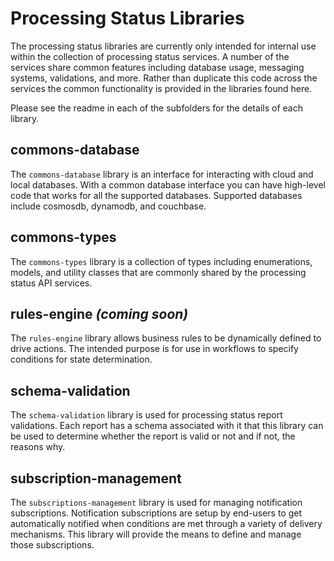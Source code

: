# Processing Status Libraries
The processing status libraries are currently only intended for internal use within the collection of processing status services.  A number of the services share common features including database usage, messaging systems, validations, and more.  Rather than duplicate this code across the services the common functionality is provided in the libraries found here. 

Please see the readme in each of the subfolders for the details of each library.

## commons-database
The `commons-database` library is an interface for interacting with cloud and local databases.  With a common database interface you can have high-level code that works for all the supported databases.  Supported databases include cosmosdb, dynamodb, and couchbase.

## commons-types
The `commons-types` library is a collection of types including enumerations, models, and utility classes that are commonly shared by the processing status API services.

## rules-engine _(coming soon)_
The `rules-engine` library allows business rules to be dynamically defined to drive actions.  The intended purpose is for use in workflows to specify conditions for state determination.

## schema-validation 
The `schema-validation` library is used for processing status report validations.  Each report has a schema associated with it that this library can be used to determine whether the report is valid or not and if not, the reasons why.

## subscription-management 
The `subscriptions-management` library is used for managing notification subscriptions.  Notification subscriptions are setup by end-users to get automatically notified when conditions are met through a variety of delivery mechanisms.  This library will provide the means to define and manage those subscriptions.

